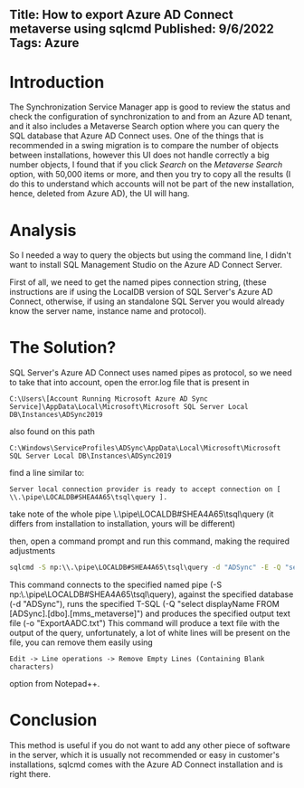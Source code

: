 Title: How to export Azure AD Connect metaverse using sqlcmd
Published: 9/6/2022
Tags: Azure
---

# Introduction

The Synchronization Service Manager app is good to review the status and check the configuration of synchronization to and from an Azure AD tenant,
and it also includes a Metaverse Search option where you can query the SQL database that Azure AD Connect uses.
One of the things that is recommended in a swing migration is to compare the number of objects between installations, however this UI does not handle correctly 
a big number objects, I found that if you click _Search_ on the _Metaverse Search_ option, with 50,000 items or more, and then you try to copy all the results (I do this to 
understand which accounts will not be part of the new installation, hence, deleted from Azure AD), the UI will hang.

# Analysis

So I needed a way to query the objects but using the command line, I didn't want to install SQL Management Studio on the Azure AD Connect Server.

First of all, we need to get the named pipes connection string, (these instructions are if using the LocalDB version of SQL Server's Azure AD Connect, otherwise, if using an standalone SQL
Server you would already know the server name, instance name and protocol).

# The Solution?
SQL Server's Azure AD Connect uses named pipes as protocol, so we need to take that into account, open the error.log file that is present in 

```
C:\Users\[Account Running Microsoft Azure AD Sync Service]\AppData\Local\Microsoft\Microsoft SQL Server Local DB\Instances\ADSync2019
```

also found on this path

```
C:\Windows\ServiceProfiles\ADSync\AppData\Local\Microsoft\Microsoft SQL Server Local DB\Instances\ADSync2019
```

find a line similar to:

```
Server local connection provider is ready to accept connection on [ \\.\pipe\LOCALDB#SHEA4A65\tsql\query ].
```

take note of the whole pipe \\.\pipe\LOCALDB#SHEA4A65\tsql\query (it differs from installation to installation, yours will be different)

then, open a command prompt and run this command, making the required adjustments

```cmd
sqlcmd -S np:\\.\pipe\LOCALDB#SHEA4A65\tsql\query -d "ADSync" -E -Q "select displayName FROM [ADSync].[dbo].[mms_metaverse]" -o "ExportAADC.txt" -h-1 -w 200
```
This command connects to the specified named pipe (-S np:\\.\pipe\LOCALDB#SHEA4A65\tsql\query), against the specified database (-d "ADSync"), runs the specified T-SQL
(-Q "select displayName FROM [ADSync].[dbo].[mms_metaverse]") and produces the specified output text file (-o "ExportAADC.txt")
This command will produce a text file with the output of the query, unfortunately, a lot of white lines will be present on the file, you can remove them easily using

```
Edit -> Line operations -> Remove Empty Lines (Containing Blank characters)
```

option from Notepad++.

# Conclusion

This method is useful if you do not want to add any other piece of software in the server, which it is usually not recommended or easy in customer's installations, sqlcmd comes with the Azure AD Connect installation and is right there.


